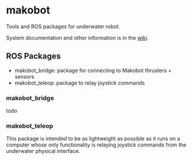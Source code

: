 # makobot

Tools and ROS packages for underwater robot.

System documentation and other information is in the [wiki](https://github.com/CogRob/makobot/wiki).


## ROS Packages

* makobot_bridge: package for connecting to Makobot thrusters + sensors
* makobot_teleop: package to relay joystick commands 


### makobot_bridge

todo

### makobot_teleop

This package is intended to be as lightweight as possible as it runs on a computer whose only functionality is relaying joystick commands from the underwater physical interface.
